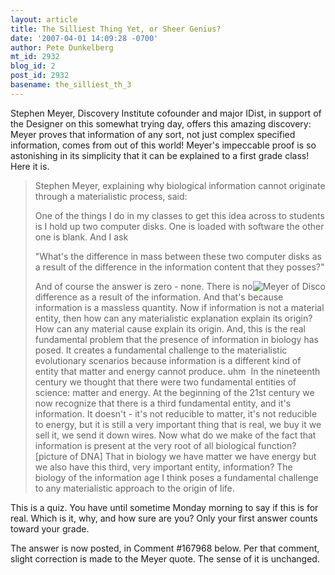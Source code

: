 ```yaml
---
layout: article
title: The Silliest Thing Yet, or Sheer Genius?
date: '2007-04-01 14:09:28 -0700'
author: Pete Dunkelberg
mt_id: 2932
blog_id: 2
post_id: 2932
basename: the_silliest_th_3
---
```

Stephen Meyer, Discovery Institute cofounder and major IDist, in support of the Designer on this somewhat trying day, offers this amazing discovery: Meyer proves that information of any sort, not just complex specified information, comes from out of this world!  Meyer's impeccable proof is so astonishing in its simplicity that it can be explained to a first grade class!  Here it is. 

> Stephen Meyer, explaining why biological information cannot originate through a materialistic process, said:
> 
> One of the things I do in my classes to get this idea across to students is I hold up two computer disks.  One is loaded with software the other one is blank.  And I ask
> 
> "What's the difference in mass between these two computer disks as a result of the difference in the information content that they posses?"
> 
> <img src="http://www.pandasthumb.org/archives/images/Stephen_Meyer.jpg" alt="Meyer of Disco" style="float:right;" />
> 
> And of course the answer is zero - none. There is no difference as a result of the information.  And that's because information is a massless quantity.  Now if information is not a material entity, then how can any materialistic explanation explain its origin?  How can any material cause explain its origin.  And, this is the real fundamental problem that the presence of information in biology has posed.  It creates a fundamental challenge to the materialistic evolutionary scenarios because information is a different kind of entity that matter and energy cannot produce. uhm&nbsp;  In the nineteenth century we thought that there were two fundamental entities of science: matter and energy.  At the beginning of the 21st century we now recognize that there is a third fundamental entity, and it's information.  It doesn't - it's not reducible to matter, it's not reducible to energy, but it is still a very important thing that is real, we buy it we sell it, we send it down wires.  Now what do we make of the fact that information is present at the very root of all biological function?  \[picture of DNA\]  That in biology we have matter we have energy but we also have this third, very important entity, information?  The biology of the information age I think poses a fundamental challenge to any materialistic approach to the origin of life.

This is  a quiz.  You have until sometime Monday morning to say if this is for real. Which is it, why, and how sure are you?  Only your first answer counts toward your grade. 

The answer is now posted, in  Comment #167968 below.  Per that comment, slight correction is made to the Meyer quote.  The sense of it is unchanged.
